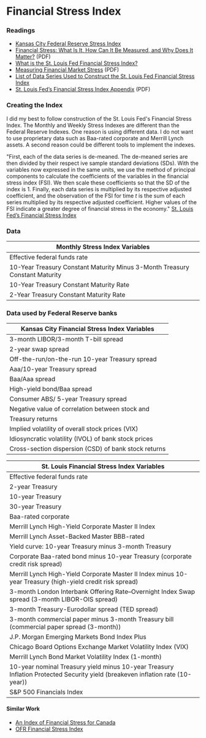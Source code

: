 # Financial Stress Index

### Readings
- [Kansas City Federal Reserve Stress Index](https://www.kansascityfed.org/research/indicatorsdata/kcfsi)
- [Financial Stress: What Is It, How Can It Be Measured, and Why Does It Matter?](https://www.kansascityfed.org/PUBLICAT/ECONREV/pdf/09q2hakkio_keeton.pdf) (PDF)
- [What is the St. Louis Fed Financial Stress Index?](https://www.stlouisfed.org/on-the-economy/2014/june/what-is-the-st-louis-fed-financial-stress-index)
- [Measuring Financial Market Stress](https://files.stlouisfed.org/files/htdocs/publications/es/10/ES1002.pdf) (PDF)
- [List of Data Series Used to Construct the St. Louis Fed Financial Stress Index](https://www.stlouisfed.org/news-releases/st-louis-fed-financial-stress-index/stlfsi-key)
- [St. Louis Fed’s Financial Stress Index Appendix](https://files.stlouisfed.org/files/htdocs/publications/net/NETJan2010Appendix.pdf) (PDF)

### Creating the Index

I did my best to follow construction of the St. Louis Fed's Financial Stress Index. The Monthly and Weekly Stress Indexes are different than the Federal Reserve Indexes. One reason is using different data. I do not want to use proprietary data such as Baa-rated corporate and Merrill Lynch assets. A second reason could be different tools to implement the indexes.

"First, each of the data series is de-meaned. The de-meaned series are then divided by their respect
ive sample standard deviations (SDs). With the variables now expressed in the same units, we use the method of principal components to calculate the coefficients of the variables in the financial stress index (FSI). We then scale these coefficients so that the SD of the index is 1. Finally, each data series is multiplied by its respective adjusted coefficient, and the observation of the FSI for time _t_ is the sum of each series multiplied by its respective adjusted coefficient. Higher values of the FSI indicate a greater degree of financial stress in the economy." [St. Louis Fed’s Financial Stress Index][1]

[1]: https://files.stlouisfed.org/files/htdocs/publications/net/NETJan2010Appendix.pdf  "St. Louis Fed’s Financial Stress Index"

### Data
| Monthly Stress Index Variables |
|---------- |
| Effective federal funds rate |
|  10-Year Treasury Constant Maturity Minus 3-Month Treasury Constant Maturity |
| 10-Year Treasury Constant Maturity Rate |
| 2-Year Treasury Constant Maturity Rate |


### Data used by Federal Reserve banks

| Kansas City Financial Stress Index Variables | 
|---------- | 
| 3-month LIBOR/3-month T-bill spread |
| 2-year swap spread |
| Off-the-run/on-the-run 10-year Treasury spread |
| Aaa/10-year Treasury spread |
| Baa/Aaa spread |
| High-yield bond/Baa spread |
| Consumer ABS/ 5-year Treasury spread |
| Negative value of correlation between stock and
Treasury returns |
| Implied volatility of overall stock prices (VIX) |
| Idiosyncratic volatility (IVOL) of bank stock prices |
| Cross-section dispersion (CSD) of bank stock returns |

| St. Louis Financial Stress Index Variables |
| ---------- |
| Effective federal funds rate |
| 2-year Treasury |
| 10-year Treasury |
| 30-year Treasury |
| Baa-rated corporate |
| Merrill Lynch High-Yield Corporate Master II Index |
| Merrill Lynch Asset-Backed Master BBB-rated |
| Yield curve: 10-year Treasury minus 3-month Treasury |
| Corporate Baa-rated bond minus 10-year Treasury (corporate credit risk spread) |
| Merrill Lynch High-Yield Corporate Master II Index minus 10-year Treasury (high-yield credit risk spread) |
| 3-month London Interbank Offering Rate–Overnight Index Swap spread (3-month LIBOR-OIS spread) |
| 3-month Treasury-Eurodollar spread (TED spread) |
| 3-month commercial paper minus 3-month Treasury bill (commercial paper spread (3-month)) |
| J.P. Morgan Emerging Markets Bond Index Plus |
| Chicago Board Options Exchange Market Volatility Index (VIX) |
| Merrill Lynch Bond Market Volatility Index (1-month) |
| 10-year nominal Treasury yield minus 10-year Treasury Inflation Protected Security yield (breakeven inflation rate (10-year)) |
| S&P 500 Financials Index |

#### Similar Work

- [An Index of Financial Stress for Canada](https://www.bankofcanada.ca/2003/06/working-paper-2003-14/)
- [OFR Financial Stress Index](https://www.financialresearch.gov/financial-stress-index/)